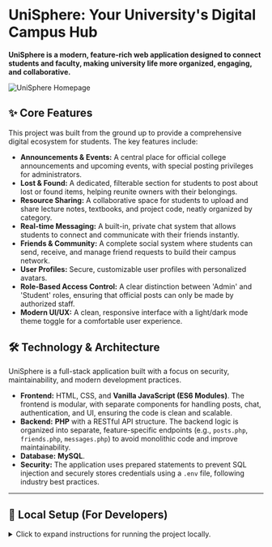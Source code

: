 # UniSphere: Your University's Digital Campus Hub

**UniSphere is a modern, feature-rich web application designed to connect students and faculty, making university life more organized, engaging, and collaborative.**

![UniSphere Homepage](Screenshot%202025-10-12%20093127.png)

## ✨ Core Features

This project was built from the ground up to provide a comprehensive digital ecosystem for students. The key features include:

* **Announcements & Events:** A central place for official college announcements and upcoming events, with special posting privileges for administrators.
* **Lost & Found:** A dedicated, filterable section for students to post about lost or found items, helping reunite owners with their belongings.
* **Resource Sharing:** A collaborative space for students to upload and share lecture notes, textbooks, and project code, neatly organized by category.
* **Real-time Messaging:** A built-in, private chat system that allows students to connect and communicate with their friends instantly.
* **Friends & Community:** A complete social system where students can send, receive, and manage friend requests to build their campus network.
* **User Profiles:** Secure, customizable user profiles with personalized avatars.
* **Role-Based Access Control:** A clear distinction between 'Admin' and 'Student' roles, ensuring that official posts can only be made by authorized staff.
* **Modern UI/UX:** A clean, responsive interface with a light/dark mode theme toggle for a comfortable user experience.

## 🛠️ Technology & Architecture

UniSphere is a full-stack application built with a focus on security, maintainability, and modern development practices.

* **Frontend:** HTML, CSS, and **Vanilla JavaScript (ES6 Modules)**. The frontend is modular, with separate components for handling posts, chat, authentication, and UI, ensuring the code is clean and scalable.
* **Backend:** **PHP** with a RESTful API structure. The backend logic is organized into separate, feature-specific endpoints (e.g., `posts.php`, `friends.php`, `messages.php`) to avoid monolithic code and improve maintainability.
* **Database:** **MySQL**.
* **Security:** The application uses prepared statements to prevent SQL injection and securely stores credentials using a `.env` file, following industry best practices.

---

## 🚀 Local Setup (For Developers)

<details>
  <summary>Click to expand instructions for running the project locally.</summary>

  ### 1. Prerequisites
  * A local web server environment (e.g., [XAMPP](https://www.apachefriends.org/index.html)).
  * MySQL database and PHP.

  ### 2. Clone the Repository
  Clone this project into the `htdocs` directory of your local server.
  ```bash
  git clone <> unisphere
  cd unisphere2
